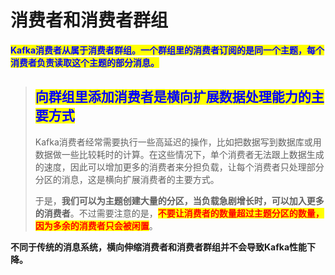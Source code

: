 # 消费者和消费者群组

<mark style="color:blue;">**Kafka消费者从属于消费者群组。一个群组里的消费者订阅的是同一个主题，每个消费者负责读取这个主题的部分消息。**</mark>

> ## <mark style="color:blue;">**向群组里添加消费者是横向扩展数据处理能力的主要方式**</mark>
>
> Kafka消费者经常需要执行一些高延迟的操作，比如把数据写到数据库或用数据做一些比较耗时的计算。在这些情况下，单个消费者无法跟上数据生成的速度，因此可以增加更多的消费者来分担负载，让每个消费者只处理部分分区的消息，这是横向扩展消费者的主要方式。
>
> 于是，**我们可以为主题创建大量的分区，当负载急剧增长时，可以加入更多的消费者**。不过需要注意的是，<mark style="color:red;">**不要让消费者的数量超过主题分区的数量，因为多余的消费者只会被闲置**</mark>。

**不同于传统的消息系统，横向伸缩消费者和消费者群组并不会导致Kafka性能下降。**
